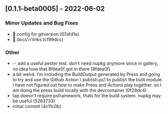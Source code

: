 ## [0.1.1-beta0005] - 2022-06-02
### Minor Updates and Bug Fixes
- 👷 config for gitversion (07afd1e)
- 📝 docs'n'links (cf99dcc)

### Other
- ✅ add a useful pester test. don't need nupkg anymore since in gallery, no idea how that 8fdea0f got in there (8fdea0f)
- a bit weird. I'm including the BuildOutput generated by Press and going to try and use the Github Action \ publish.ps1 to publish the built module. I have not figured out how to make Press and Actions play together. so I am doing the press build locally with the devcontainer (0f29dc4)
- tap doesn't require psframework, thats for the build system. nupkg may be useful (5263733)
- initial commit (4c11c0b)
